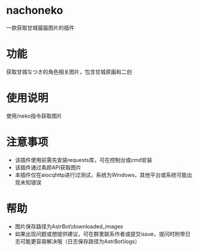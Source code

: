 # nachoneko
一款获取甘城猫猫图片的插件
# 功能
获取甘城なつき的角色相关图片，包含甘城原画和二创
# 使用说明
使用/neko指令获取图片
# 注意事项
* 该插件使用前需先安装requests库，可在控制台或cmd安装
* 该插件通过素颜API获取图片
* 本插件仅在aiocqhttp进行过测试，系统为Windows，其他平台或系统可能出现未知错误
# 帮助
* 图片保存路径为AstrBot\downloaded_images
* 如果出现问题或想提供建议，可在群里联系作者或提交issue，提问时附带日志可能更容易解决哦（日志保存路径为AstrBot\logs）